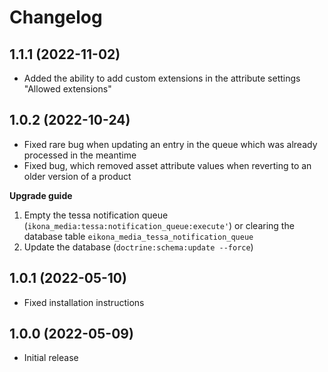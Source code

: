 # Changelog

## 1.1.1 (2022-11-02)
* Added the ability to add custom extensions in the attribute settings "Allowed extensions"

## 1.0.2 (2022-10-24)
* Fixed rare bug when updating an entry in the queue which was already processed in the meantime
* Fixed bug, which removed asset attribute values when reverting to an older version of a product

__Upgrade guide__
1) Empty the tessa notification queue (`ikona_media:tessa:notification_queue:execute'`) or clearing the database table `eikona_media_tessa_notification_queue`
2) Update the database (`doctrine:schema:update --force`)

## 1.0.1 (2022-05-10)
* Fixed installation instructions

## 1.0.0 (2022-05-09)
* Initial release
